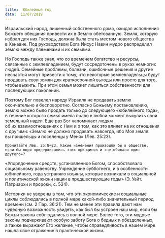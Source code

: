```yaml
---
title:  Юбилейный год
date:  11/07/2019
---
```


Израильский народ, лишенный собственного дома, ожидал исполнения Божьего обещания привести их в Землю обетованную. Земля, которую избрал для них Господь, должна была стать местом нового общества в Ханаане. Под руководством Бога Иисус Навин мудро распределил землю между племенами и их семьями.

Но Господь также знал, что со временем богатство и ресурсы, связанные с землевладением, будут сосредоточены в руках немногих людей. Семейные проблемы, болезни, ошибочные решения и другие несчастья могут привести к тому, что некоторые землевладельцы будут продавать свои земли для краткосрочной выгоды или просто для того, чтобы выжить. При этом семья может лишиться собственности для последующих поколений.

Поэтому Бог повелел народу Израиля не продавать землю окончательно и бесповоротно. Согласно Божьему постановлению, землю можно было продать только до следующего «юбилейного года», в течение которого семья имела право в любой момент выкупить свой земельный надел. Еще раз Бог напоминает людям об их взаимоотношениях с Ним и о том, как это влияет на их отношения с другими: «Землю не должно продавать навсегда, ибо Моя земля: вы пришельцы и поселенцы у Меня» (Лев. 25:23).

`Прочитайте Лев. 25:8–23. Какие изменения произошли бы в обществе, если бы люди придерживались этих принципов и «не обижали один другого»?`

«Упорядочение средств, установленное Богом, способствовало социальному равенству. Учреждение субботнего, и в особенности юбилейного, года устраняло изъяны, которые возникали в социальной и политической жизни нации в предшествующие годы» (Э. Уайт. Патриархи и пророки, с. 534).

Историки не уверены в том, что эти экономические и социальные циклы соблюдались в полной мере какой-либо значительный период времени (см. 2 Пар. 36:21). Тем не менее эти правила дают нам чудесную возможность увидеть, как был бы устроен наш мир, если бы Божьи законы соблюдались в полной мере. Более того, эти мудрые законы подчеркивают особую заботу Бога о бедных и обездоленных, а также выражают Его желание, чтобы справедливость в нашем мире нашла свое отражение в практической жизни.